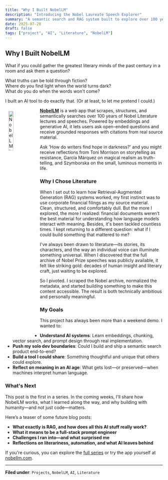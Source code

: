 ```yaml
---
title: "Why I Built NobelLM"
description: "Introducing the Nobel Laureate Speech Explorer"
summary: "A semantic search and RAG system built to explore over 100 years of Nobel Literature speeches using AI."
date: 2025-07-28
draft: false
tags: ["project", "AI", "Literature", "NobelLM"]
---
```

## Why I Built NobelLM


What if you could gather the greatest literary minds of the past century in a room and ask them a question?

What truths can be told through fiction?  
Where do you find light when the world turns dark?  
What do you do when the words won't come?

I built an AI tool to do exactly that. (Or at least, to let me pretend I could.)

<a href="https://nobellm.com" target="_blank"><img src="/images/nobel_logo.png" alt="NobelLM Logo" style="width: 18%; height: auto; float: left; margin: 10px 10px 10px 10px;"></a>

**<a href="https://nobellm.com" target="_blank">NobelLM</a>** is a web app that scrapes, structures, and semantically searches over 100 years of Nobel Literature lectures and speeches. Powered by embeddings and generative AI, it lets users ask open-ended questions and receive grounded responses with citations from real source material.


Ask 'How do writers find hope in darkness?' and you might receive reflections from Toni Morrison on storytelling as resistance, García Márquez on magical realism as truth-telling, and Szymborska on the small, luminous moments in life.

### Why I Chose Literature

When I set out to learn how Retrieval-Augmented Generation (RAG) systems worked, my first instinct was to use corporate financial filings as my source material. Clean, structured, and comfortably dull. But the more I explored, the more I realized: financial documents weren’t the best material for understanding how language models interact with meaning. Besides, it's been tackled countless times. I kept returning to a different question: what if I could build something that mattered to me?

I've always been drawn to literature—its stories, its characters, and the way an individual voice can illuminate something universal. When I discovered that the full archive of Nobel Prize speeches was publicly available, it felt like striking gold: decades of human insight and literary craft, just waiting to be explored.

So I pivoted. I scraped the Nobel archive, normalized the metadata, and started building something to make this content accessible. The result is both technically ambitious and personally meaningful.

### My Goals

This project has always been more than a weekend demo. I wanted to:

- **Understand AI systems**: Learn embeddings, chunking, vector search, and prompt design through real implementation.
- **Push my solo dev boundaries**: Could I build and ship a semantic search product end-to-end?
- **Build a tool I could share**: Something thoughtful and unique that others could explore.
- **Reflect on meaning in an AI age**: What gets lost—or preserved—when machines interpret human language.

### What's Next

This post is the first in a series. In the coming weeks, I'll share how NobelLM works, what I learned along the way, and why building with humanity—and not just code—matters.

Here’s a teaser of some future blog posts:

- **What exactly is RAG, and how does all this AI stuff really work?**
- **What it means to be a full-stack prompt engineer**
- **Challenges I ran into—and what surprised me**
- **Reflections on literariness, automation, and what AI leaves behind**

If you're curious, you can explore the [full series](https://joegonwa.com/tags/nobellm/) or try the app yourself at <a href="https://nobellm.com" target="_blank">nobellm.com</a>.

---
**Filed under**: `Projects`, `NobelLM`, `AI`, `Literature` 